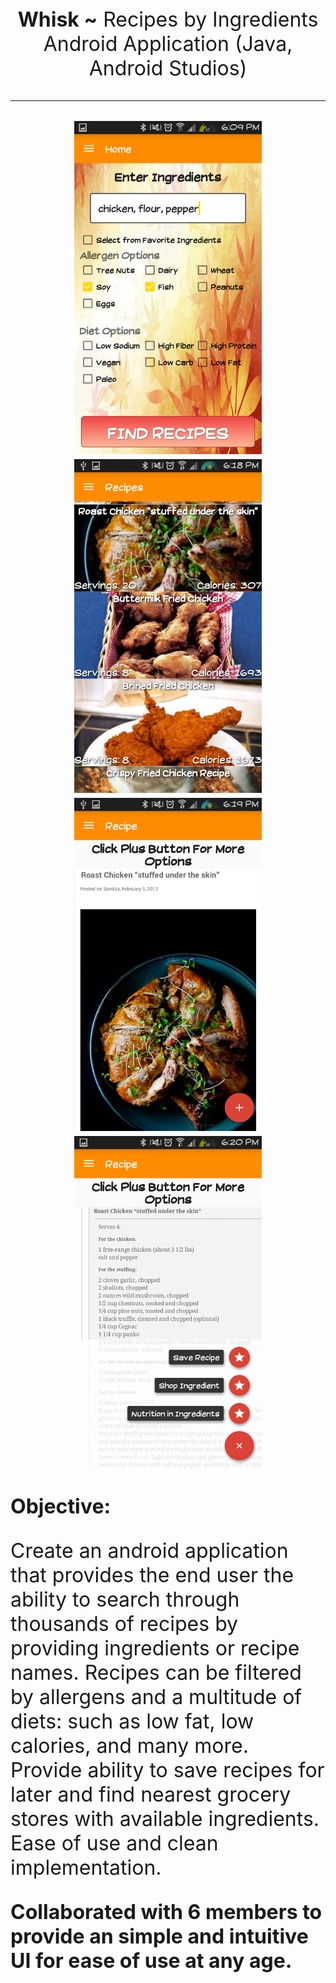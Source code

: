 <div align="center"><font size="6"><b>Whisk ~</b> Recipes by Ingredients Android Application (Java, Android Studios)<font></div>
<hr>
<p align="center">
  <img src="screenshots/Screenshot_2016-04-23-18-09-44.png" width="300"/>
  <img src="screenshots/Screenshot_2016-04-23-18-18-27.png" width="300"/>
  <img src="screenshots/Screenshot_2016-04-23-18-19-07.png" width="300"/>
  <img src="screenshots/Screenshot_2016-04-23-18-20-08.png" width="300"/>
</p>

<b>Objective:</b>
<p>Create an android application that provides the end user the ability to search through thousands of recipes by providing ingredients or recipe names. Recipes can be filtered by allergens and a multitude of diets: such as low fat, low calories, and many more. Provide ability to save recipes for later and find nearest grocery stores with available ingredients. Ease of use and clean implementation.
</p><p><b>Collaborated with 6 members to provide an simple and intuitive UI for ease of use at any age.</b>
</p>

